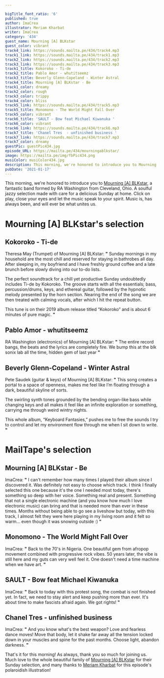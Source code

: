 ```yaml
---

bigTitle_font_ratio: '6'
published: true
author: ImaCrea
illustrator: Meriam Kharbat
writer: ImaCrea
category: '434'
guest_name: Mourning [A] BLKstar
guest_color: vibrant
track4_link: https://sounds.mailta.pe/434/track4.mp3
track1_link: https://sounds.mailta.pe/434/track1.mp3
track2_link: https://sounds.mailta.pe/434/track2.mp3
track3_link: https://sounds.mailta.pe/434/track3.mp3
track1_title: Kokoroko - Ti-de
track2_title: Pablo Amor - whutitseemz
track3_title: Beverly Glenn-Copeland - Winter Astral
track4_title: Mourning [A] BLKstar - Be
track1_color: dreamy
track2_color: rough
track3_color: trippy
track4_color: bliss
track5_link: https://sounds.mailta.pe/434/track5.mp3
track5_title: Monomono - The World Might Fall Over
track5_color: vibrant
track6_title: 'SAULT - Bow feat Michael Kiwanuka '
track6_color: vibrant
track6_link: https://sounds.mailta.pe/434/track6.mp3
track7_title: 'Chanel Tres  - unfinished business '
track7_link: https://sounds.mailta.pe/434/track7.mp3
track7_color: dreamy
guestPic: guestPic434.jpg
episode_URL: https://mailta.pe/434/mourningablkstar/
image: https://mailta.pe/img/fbPic434.png
musiColor: musiColor434.jpg
description: This morning, we're honored to introduce you to Mourning [A] BLKstar, a fantastic band formed by RA Washington from Cleveland, Ohio. A soulful jazzy selection made with care for a delicious Sunday at home. Click on play, close your eyes and let the music speak to your spirit. Music is, has always been, and will ever be what unites us.
pubDate: '2021-01-17'
---
```

 This morning, we're honored to introduce you to [Mourning \[A\] BLKstar](https://mourningablkstar.com/), a fantastic band formed by RA Washington from Cleveland, Ohio. A soulful jazzy selection made with care for a delicious Sunday at home. Click on play, close your eyes and let the music speak to your spirit. Music is, has always been, and will ever be what unites us.



# Mourning [A] BLKstar's selection

## Kokoroko - Ti-de
Theresa May (Trumpet) of Mourning [A] BLKstar: **"** Sunday mornings in my household are the most chill and reserved for staying in bathrobes all day. After sleeping in, my boyfriend and I have freshly ground coffee and a late brunch before slowly diving into our to-do lists.

The perfect soundtrack for a chill yet productive Sunday undoubtedly includes Ti-de by Kokoroko. The groove starts with all the essentials; bass, percussion/drums, keys, and ethereal guitar, followed by the hypnotic melody presented by the horn section. Nearing the end of the song we are then treated with calming vocals, after which I hit the repeat button.

This tune is on their 2019 album release titled “Kokoroko” and is about 6 minutes of pure magic. **"** 

## Pablo Amor - whutitseemz
RA Washington (electronics) of Mourning [A] BLKstar: **"** The entire record bangs, the beats and the lyrics are completely fire. We bump this at the blk sonix lab all the time, hidden gem of last year **"** 

## Beverly Glenn-Copeland - Winter Astral
Pete Saudek (guitar & keys) of Mourning [A] BLKstar: **"** This song creates a portal to a space of openness, makes me feel like I’m floating through a dark, beautiful skyline of sorts.

The swirling synth tones grounded by the bending organ-like bass while changing keys and all makes it feel like an infinite exploration or something, carrying me through weird wintry nights.

This whole album, “Keyboard Fantasies,” pushes me to free the sounds I try to control and let my environment flow through me when I sit down to write. **"** 

# MailTape's selection

## Mourning [A] BLKstar - Be
ImaCrea: **"** I can't remember how many times I played their album since I discovered it. Was definitely not easy to choose which track. I think I finally selected this one because it's the one I needed most today, there's something so deep with her voice. Something real and present. Something that not a single electronic machine (and you know how much I love electronic music) can bring and that is needed more than ever in these times. Months without being able to go see a liveshow but today, with this track, I almost felt they were here playing in my living room and it felt so warm... even though it was snowing outside :) **"** 

## Monomono - The World Might Fall Over
ImaCrea: **"** Back to the 70's in Nigeria. One beautiful gem from afropop movement combined with progressive rock vibes. 50 years later, the vibe is still here and my guts can very well feel it. One doesn't need a time machine when we have art. **"** 

## SAULT - Bow feat Michael Kiwanuka 
ImaCrea: **"** Back to today with this protest song, the combat is not finished yet. In fact, we need to stay alert and keep pushing more than ever. It's about time to make fascists afraid again. We got rights! **"** 

## Chanel Tres - unfinished business 
ImaCrea: **"** And you know what's the best weapon? Love and fearless dance moves! Move that body, let it shake far away all the tension locked down in your muscles and spine for the past months. Choose light, abandon darkness. **"** 


That's it for this morning! As always, thank you so much for joining us. Much love to the whole beautiful family of [Mourning \[A\] BLKstar](https://mourningablkstar.com/) for their Sunday selection, and many thanks to [Meriam Kharbat](https://www.meriamkharbat.com/illustration) for this episode's polaroidish illustration!

